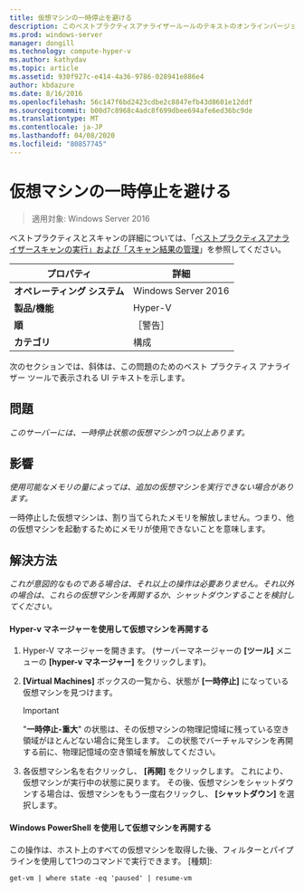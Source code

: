 ```yaml
---
title: 仮想マシンの一時停止を避ける
description: このベストプラクティスアナライザールールのテキストのオンラインバージョン。
ms.prod: windows-server
manager: dongill
ms.technology: compute-hyper-v
ms.author: kathydav
ms.topic: article
ms.assetid: 930f927c-e414-4a36-9786-028941e886e4
author: kbdazure
ms.date: 8/16/2016
ms.openlocfilehash: 56c147f6bd2423cdbe2c8847efb43d8601e12ddf
ms.sourcegitcommit: b00d7c8968c4adc8f699dbee694afe6ed36bc9de
ms.translationtype: MT
ms.contentlocale: ja-JP
ms.lasthandoff: 04/08/2020
ms.locfileid: "80857745"
---
```

# <a name="avoid-pausing-a-virtual-machine"></a>仮想マシンの一時停止を避ける

>適用対象: Windows Server 2016

ベストプラクティスとスキャンの詳細については、「[ベストプラクティスアナライザースキャンの実行」および「スキャン結果の管理](https://go.microsoft.com/fwlink/p/?LinkID=223177)」を参照してください。
  
|プロパティ|詳細|  
|-|-|  
|**オペレーティング システム**|Windows Server 2016|  
|**製品/機能**|Hyper-V|  
|**順**|［警告］|  
|**カテゴリ**|構成|  

次のセクションでは、斜体は、この問題のためのベスト プラクティス アナライザー ツールで表示される UI テキストを示します。

## <a name="issue"></a>問題  
  
*このサーバーには、一時停止状態の仮想マシンが1つ以上あります。*  
  
## <a name="impact"></a>影響  
  
*使用可能なメモリの量によっては、追加の仮想マシンを実行できない場合があります。*  
  
一時停止した仮想マシンは、割り当てられたメモリを解放しません。つまり、他の仮想マシンを起動するためにメモリが使用できないことを意味します。  
  
## <a name="resolution"></a>解決方法  
  
*これが意図的なものである場合は、それ以上の操作は必要ありません。それ以外の場合は、これらの仮想マシンを再開するか、シャットダウンすることを検討してください。*  
  
#### <a name="use-hyper-v-manager-to-resume-the-virtual-machine"></a>Hyper-v マネージャーを使用して仮想マシンを再開する  
  
1.  Hyper-V マネージャーを開きます。 (サーバーマネージャーの **[ツール]** メニューの **[hyper-v マネージャー]** をクリックします)。  
  
2.  **[Virtual Machines]** ボックスの一覧から、状態が **[一時停止]** になっている仮想マシンを見つけます。  
  
    > [!IMPORTANT]  
    > "**一時停止-重大**" の状態は、その仮想マシンの物理記憶域に残っている空き領域がほとんどない場合に発生します。 この状態でバーチャルマシンを再開する前に、物理記憶域の空き領域を解放してください。  
  
3.  各仮想マシン名を右クリックし、 **[再開]** をクリックします。 これにより、仮想マシンが実行中の状態に戻ります。 その後、仮想マシンをシャットダウンする場合は、仮想マシンをもう一度右クリックし、 **[シャットダウン]** を選択します。  
  
#### <a name="use-windows-powershell-to-resume-the-virtual-machine"></a>Windows PowerShell を使用して仮想マシンを再開する  
  
この操作は、ホスト上のすべての仮想マシンを取得した後、フィルターとパイプラインを使用して1つのコマンドで実行できます。 [種類]:  
  
```  
get-vm | where state -eq 'paused' | resume-vm  
```  
  


